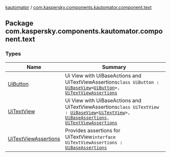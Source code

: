 [kautomator](../index.md) / [com.kaspersky.components.kautomator.component.text](./index.md)

## Package com.kaspersky.components.kautomator.component.text

### Types

| Name | Summary |
|---|---|
| [UiButton](-ui-button/index.md) | Ui View with UiBaseActions and UiTextViewAssertions`class UiButton : `[`UiBaseView`](../com.kaspersky.components.kautomator.component.common.views/-ui-base-view/index.md)`<`[`UiButton`](-ui-button/index.md)`>, `[`UiTextViewAssertions`](-ui-text-view-assertions/index.md) |
| [UiTextView](-ui-text-view/index.md) | Ui View with UiBaseActions and UiTextViewAssertions`class UiTextView : `[`UiBaseView`](../com.kaspersky.components.kautomator.component.common.views/-ui-base-view/index.md)`<`[`UiTextView`](-ui-text-view/index.md)`>, `[`UiBaseAssertions`](../com.kaspersky.components.kautomator.component.common.assertions/-ui-base-assertions/index.md)`, `[`UiTextViewAssertions`](-ui-text-view-assertions/index.md) |
| [UiTextViewAssertions](-ui-text-view-assertions/index.md) | Provides assertions for UiTextView`interface UiTextViewAssertions : `[`UiBaseAssertions`](../com.kaspersky.components.kautomator.component.common.assertions/-ui-base-assertions/index.md) |
